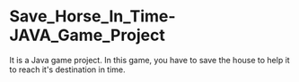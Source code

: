 # Save_Horse_In_Time-JAVA_Game_Project
It is a Java game project. In this game, you have to save the house to help it to reach it's destination in time. 
